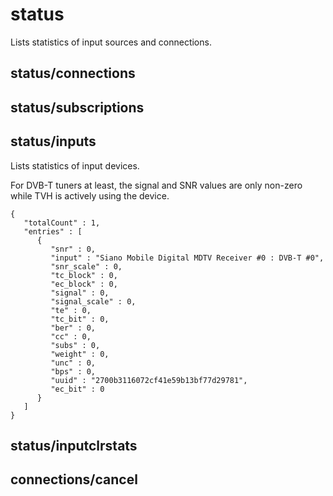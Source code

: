 # status
Lists statistics of input sources and connections.
## status/connections

## status/subscriptions

## status/inputs
Lists statistics of input devices.

For DVB-T tuners at least, the signal and SNR values are only non-zero while TVH is actively using the device. 
```
{
   "totalCount" : 1,
   "entries" : [
      {
         "snr" : 0,
         "input" : "Siano Mobile Digital MDTV Receiver #0 : DVB-T #0",
         "snr_scale" : 0,
         "tc_block" : 0,
         "ec_block" : 0,
         "signal" : 0,
         "signal_scale" : 0,
         "te" : 0,
         "tc_bit" : 0,
         "ber" : 0,
         "cc" : 0,
         "subs" : 0,
         "weight" : 0,
         "unc" : 0,
         "bps" : 0,
         "uuid" : "2700b3116072cf41e59b13bf77d29781",
         "ec_bit" : 0
      }
   ]
}
```
## status/inputclrstats

## connections/cancel
